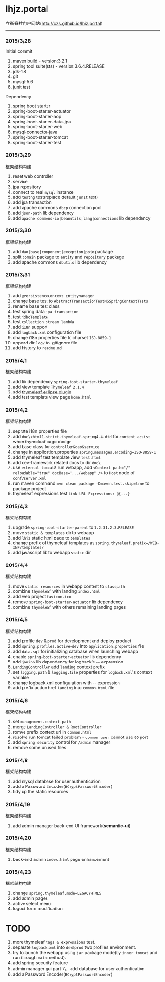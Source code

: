# lhjz.portal
立衡脊柱门户网站(http://czs.github.io/lhjz.portal)

---

### 2015/3/28

Initial commit
>
1. maven build - version:3.2.1
2. spring tool suite(sts) - version:3.6.4.RELEASE
3. jdk-1.8
4. git
5. mysql-5.6
6. junit test

Dependency
>
1. spring boot starter
2. spring-boot-starter-actuator
3. spring-boot-starter-aop
4. spring-boot-starter-data-jpa
5. spring-boot-starter-web
6. mysql-connector-java
7. spring-boot-starter-tomcat
8. spring-boot-starter-test

### 2015/3/29

框架结构构建
>
1. reset web controller
2. service
3. jpa repository
4. connect to real `mysql` instance
5. add `testng` test(replace default `junit` test)
6. add jpa transaction
7. add apache commons `dbcp` connection pool
8. add `json-path` lib dependency
9. add `apache commons-io|beanutils|lang|connections` lib dependency

### 2015/3/30

框架结构构建
>
1. add `dao|base|component|exception|pojo` package
2. split `domain` package to `entity` and `repository` package
3. add apache commons `dbutils` lib dependency

### 2015/3/31

框架结构构建
>
1. add `@PersistenceContext EntityManager`
2. change base test to `AbstractTransactionTestNGSpringContextTests`
3. rename base test class
4. test spring data `jpa transaction`
5. test `jdbcTemplate`
6. test `collection stream lambda`
7. add `i18n` support
8. add `logback.xml` configuration file
9. change i18n properties file to charset `ISO-8859-1`
10. append dir `log/` to .gitignore file
11. add history to `readme.md`

### 2015/4/1

框架结构构建
>
1. add lib dependency `spring-boot-starter-thymeleaf`
2. add view template `Thymeleaf 2.1.4`
3. add [thymeleaf eclipse plugin](https://github.com/thymeleaf/thymeleaf-extras-eclipse-plugin#adding-content-assist-for-your-dialect)
4. add test template view page `home.html`

### 2015/4/2

框架结构构建
>
1. seprate i18n properties file
2. add `doc\xhtml1-strict-thymeleaf-spring4-4.dtd` for `content assist` when thymeleaf page design
3. add base class for `controller&dao&service`
4. change in application.properties `spring.messages.encoding=ISO-8859-1`
5. add thymeleaf test template view `test.html`
6. add dev-framework related docs to dir `doc\`
7. use `external tomcat8` run webapp, add `<Context path="/" reloadable="true" docBase=".../webapp" />` to `Host` node of `conf/server.xml`
8. run maven command `mvn clean package -Dmaven.test.skip=true` to package project
9. thymeleaf expressions test `Link URL Expressions: @{...}`

### 2015/4/3

框架结构构建
>
1. upgrade `spring-boot-starter-parent` to `1.2.31.2.3.RELEASE`
2. move `static & templates` dir to webapp
3. add `lhjz` static html page to `templates`
4. change prefix of thymeleaf templates as `spring.thymeleaf.prefix=/WEB-INF/templates/`
5. add javascript lib to webapp `static` dir

### 2015/4/4

框架结构构建
>
1. move `static resources` in webapp content to `classpath`
2. combine `thymeleaf` with landing `index.html`
3. add web project `favicon.ico`
4. remove `spring-boot-starter-actuator` lib dependency
5. combine `thymeleaf` with others remaining landing pages

### 2015/4/5

框架结构构建
>
1. add profile `dev` & `prod` for development and deploy product
2. add `spring.profiles.active=dev` into `application.properties` file
3. add `data.sql` for initializing database when launching webapp
4. enable `spring-boot-starter-actuator` lib dependency
5. add `janino` lib dependency for logback's <if>-<then>-<else> expression
6. `LandingController` add `landing` context prefix
7. set `logging.path` & `logging.file` properties for `logback.xml`'s context variable
8. change logback.xml configuration with <if>-<then>-<else> expression
9. add prefix action href `landing` into `common.html` file

### 2015/4/6

框架结构构建
>
1. set `management.context-path`
2. merge `LandingController & RootController`
3. romve prefix context url in `common.html`
4. resolve run tomcat failed problem - `common user` cannot use `80` port
5. add `spring security` control for `/admin` manager
6. remove some unused files

### 2015/4/8

框架结构构建
>
1. add mysql database for user authentication
2. add a Password Encoder(`BCryptPasswordEncoder`)
3. tidy up the static resources

### 2015/4/19

框架结构构建
>
1. add admin manager back-end UI framework(**semantic-ui**)

### 2015/4/20

框架结构构建
>
1. back-end admin `index.html` page enhancement

### 2015/4/23

框架结构构建
>
1. change `spring.thymeleaf.mode=LEGACYHTML5`
2. add admin pages
3. active select menu
4. logout form modification

# TODO
>
1. more thymeleaf `tags & expressions` test.
2. separate `logback.xml` into `dev&prod` two profiles environment.
3. try to launch the webapp using `jar` package mode(by `inner tomcat` and run through `main` method).
5. add spring security feature
6. admin manager gui part
7。  add database for user authentication 
8. add a Password Encoder(`BCryptPasswordEncoder`)
